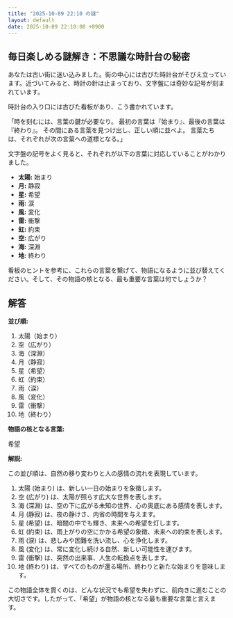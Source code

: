 ```yaml
---
title: "2025-10-09 22:10 の謎"
layout: default
date: 2025-10-09 22:10:00 +0900
---
```

## 毎日楽しめる謎解き：不思議な時計台の秘密

あなたは古い街に迷い込みました。街の中心には古びた時計台がそびえ立っています。近づいてみると、時計の針は止まっており、文字盤には奇妙な記号が刻まれています。

時計台の入り口には古びた看板があり、こう書かれています。

「時を刻むには、言葉の鍵が必要なり。
  最初の言葉は『始まり』、最後の言葉は『終わり』。
  その間にある言葉を見つけ出し、正しい順に並べよ。
  言葉たちは、それぞれが次の言葉への道標となる。」

文字盤の記号をよく見ると、それぞれが以下の言葉に対応していることがわかりました。

*   **太陽:** 始まり
*   **月:** 静寂
*   **星:** 希望
*   **雨:** 涙
*   **風:** 変化
*   **雷:** 衝撃
*   **虹:** 約束
*   **空:** 広がり
*   **海:** 深淵
*   **地:** 終わり

看板のヒントを参考に、これらの言葉を繋げて、物語になるように並び替えてください。そして、その物語の核となる、最も重要な言葉は何でしょうか？

## 解答

**並び順:**

1.  太陽（始まり）
2.  空（広がり）
3.  海（深淵）
4.  月（静寂）
5.  星（希望）
6.  虹（約束）
7.  雨（涙）
8.  風（変化）
9.  雷（衝撃）
10. 地（終わり）

**物語の核となる言葉:**

希望

**解説:**

この並び順は、自然の移り変わりと人の感情の流れを表現しています。

1.  太陽 (始まり) は、新しい一日の始まりを象徴します。
2.  空 (広がり) は、太陽が照らす広大な世界を表します。
3.  海 (深淵) は、空の下に広がる未知の世界、心の奥底にある感情を表します。
4.  月 (静寂) は、夜の静けさ、内省の時間を与えます。
5.  星 (希望) は、暗闇の中でも輝き、未来への希望を灯します。
6.  虹 (約束) は、雨上がりの空にかかる希望の象徴、未来への約束を表します。
7.  雨 (涙) は、悲しみや困難を洗い流し、心を浄化します。
8.  風 (変化) は、常に変化し続ける自然、新しい可能性を運びます。
9.  雷 (衝撃) は、突然の出来事、人生の転換点を表します。
10. 地 (終わり) は、すべてのものが還る場所、終わりと新たな始まりを意味します。

この物語全体を貫くのは、どんな状況でも希望を失わずに、前向きに進むことの大切さです。したがって、「希望」が物語の核となる最も重要な言葉と言えます。
